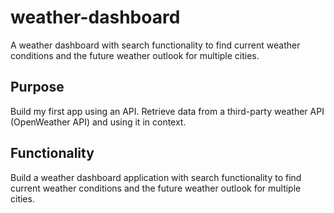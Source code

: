 # weather-dashboard
A weather dashboard with search functionality to find current weather conditions and the future weather outlook for multiple cities.

<h2>Purpose</h2>

Build my first app using an API. Retrieve data from a third-party weather API (OpenWeather API) and using it in context.

<h2>Functionality</h2>

Build a weather dashboard application with search functionality to find current weather conditions and the future weather outlook for multiple cities.

